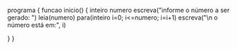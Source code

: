 programa {
  funcao inicio() {
    inteiro numero
    escreva("informe o número a ser gerado: ")
    leia(numero)
    para(inteiro i=0; i<=numero; i=i+1)
    escreva("\n o número está em:", i)



  }
}
